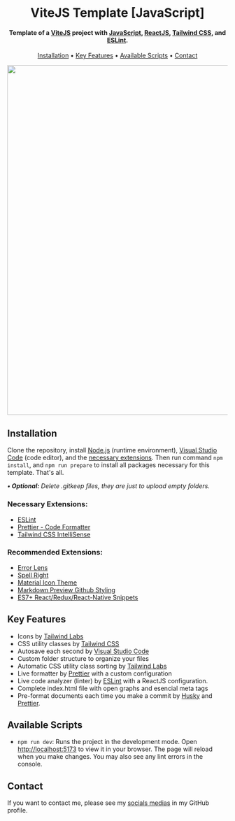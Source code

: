 <h1 align="center">
    ViteJS Template [JavaScript]
</h1>

<h4 align="center">
    Template of a <a href="https://vitejs.dev/" target="_blank">ViteJS<a> project with <a href="https://developer.mozilla.org/en-US/docs/Web/JavaScript" target="_blank">JavaScript<a>, <a href="https://reactjs.org/" target="_blank">ReactJS<a>, <a href="https://tailwindcss.com/" target="_blank">Tailwind CSS<a>, and <a href="https://eslint.org/" target="_blank">ESLint<a>.
</h4>

<p align="center">
    <a href="#----installation">Installation</a> •
    <a href="#----key-features">Key Features</a> •
    <a href="#----available-scripts">Available Scripts</a> •
    <a href="#----contact">Contact</a>
</p>

<p align="center">
    <img src="https://user-images.githubusercontent.com/88015479/229431617-fec3be3b-a460-4557-8a31-60bc3c8512a2.png" width="800">
</p>

<h2>
    Installation
</h2>
<p>
    Clone the repository, install <a href="https://nodejs.org/es/" target="_blank">Node.js</a> (runtime environment), <a href="https://code.visualstudio.com/" target="_blank">Visual Studio Code</a> (code editor), and the <a href="#----necessary-extensions">necessary extensions</a>. Then run command <code>npm install</code>, and <code>npm run prepare</code> to install all packages necessary for this template. That's all.
</p>

<p>
    <i>
        <strong>• Optional:</strong>
        Delete .gitkeep files, they are just to upload empty folders.
    </i>
</p>

<h3>
    Necessary Extensions:
</h3>
<p>
    <ul>
        <li>
            <a href="https://marketplace.visualstudio.com/items?itemName=dbaeumer.vscode-eslint" target="_blank">ESLint</a>
        </li>
        <li>
            <a href="https://marketplace.visualstudio.com/items?itemName=esbenp.prettier-vscode" target="_blank">Prettier - Code Formatter</a>
        </li>
        <li>
            <a href="https://marketplace.visualstudio.com/items?itemName=bradlc.vscode-tailwindcss" target="_blank">Tailwind CSS IntelliSense</a>
        </li>
    </ul>
</p>

<h3>
    Recommended Extensions:
</h3>
<p>
    <ul>
        <li>
            <a href="https://marketplace.visualstudio.com/items?itemName=usernamehw.errorlens" target="_blank">Error Lens</a>
        </li>
        <li>
            <a href="https://marketplace.visualstudio.com/items?itemName=ban.spellright" target="_blank">Spell Right</a>
        </li>
        <li>
            <a href="https://marketplace.visualstudio.com/items?itemName=PKief.material-icon-theme" target="_blank">Material Icon Theme</a>
        </li>
        <li>
            <a href="https://marketplace.visualstudio.com/items?itemName=bierner.markdown-preview-github-styles" target="_blank">Markdown Preview Github Styling</a>
        </li>
        <li>
            <a href="https://marketplace.visualstudio.com/items?itemName=dsznajder.es7-react-js-snippets" target="_blank">ES7+ React/Redux/React-Native Snippets</a>
        </li>
    </ul>
</p>

<h2>
    Key Features
</h2>
<p>
    <ul>
        <li>
            Icons by <a href="https://github.com/tailwindlabs/heroicons" target="_blank">Tailwind Labs</a>
        </li>
        <li>
            CSS utility classes by <a href="https://tailwindcss.com/" target="_blank">Tailwind CSS</a>
        </li>
        <li>
            Autosave each second by <a href="https://code.visualstudio.com/" target="_blank">Visual Studio Code</a>
        </li>
        <li>
            Custom folder structure to organize your files
        </li>
        <li>
            Automatic CSS utility class sorting by <a href="https://github.com/tailwindlabs/prettier-plugin-tailwindcss" target="_blank">Tailwind Labs</a>
        </li>
        <li>
            Live formatter by <a href="https://prettier.io/" target="_blank">Prettier</a> with a custom configuration
        </li>
        <li>
            Live code analyzer (linter) by <a href="https://eslint.org/" target="_blank">ESLint</a> with a ReactJS configuration.
        </li>
        <li>
            Complete index.html file with open graphs and esencial meta tags
        </li>
        <li>
            Pre-format documents each time you make a commit by <a href="https://github.com/typicode/husky" target="_blank">Husky</a> and <a href="https://prettier.io/" target="_blank">Prettier</a>.
        </li>
    </ul>
</p>

<h2>
    Available Scripts
</h2>
<p>
    <ul>
        <li>
            <code>npm run dev</code>: Runs the project in the development mode. Open <a href="http://localhost:5173" target="_blank">http://localhost:5173</a> to view it in your browser. The page will reload when you make changes. You may also see any lint errors in the console.
        </li>
    </ul>
</p>

<h2>
    Contact
</h1>
<p>
    If you want to contact me, please see my <a href="https://github.com/hozlucas28" target="_blank">socials medias</a> in my GitHub profile.
</p>
